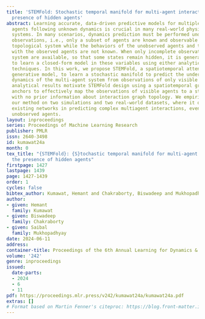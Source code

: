 ```yaml
---
title: 'STEMFold: Stochastic temporal manifold for multi-agent interactions in the
  presence of hidden agents'
abstract: Learning accurate, data-driven predictive models for multiple interacting
  agents following unknown dynamics is crucial in many real-world physical and social
  systems. In many scenarios, dynamics prediction must be performed under incomplete
  observations, i.e., only a subset of agents are known and observable from a larger
  topological system while the behaviors of the unobserved agents and their interactions
  with the observed agents are not known. When only incomplete observations of a dynamical
  system are available, so that some states remain hidden, it is generally not possible
  to learn a closed-form model in these variables using either analytic or data-driven
  techniques. In this work, we propose STEMFold, a spatiotemporal attention-based
  generative model, to learn a stochastic manifold to predict the underlying unmeasured
  dynamics of the multi-agent system from observations of only visible agents. Our
  analytical results motivate STEMFold design using a spatiotemporal graph with time
  anchors to effectively map the observations of visible agents to a stochastic manifold
  with no prior information about interaction graph topology. We empirically evaluated
  our method on two simulations and two real-world datasets, where it outperformed
  existing networks in predicting complex multiagent interactions, even with many
  unobserved agents.
layout: inproceedings
series: Proceedings of Machine Learning Research
publisher: PMLR
issn: 2640-3498
id: kumawat24a
month: 0
tex_title: "{STEMFold}: {S}tochastic temporal manifold for multi-agent interactions in
  the presence of hidden agents"
firstpage: 1427
lastpage: 1439
page: 1427-1439
order: 1
cycles: false
bibtex_author: Kumawat, Hemant and Chakraborty, Biswadeep and Mukhopadhyay, Saibal
author:
- given: Hemant
  family: Kumawat
- given: Biswadeep
  family: Chakraborty
- given: Saibal
  family: Mukhopadhyay
date: 2024-06-11
address:
container-title: Proceedings of the 6th Annual Learning for Dynamics & Control Conference
volume: '242'
genre: inproceedings
issued:
  date-parts:
  - 2024
  - 6
  - 11
pdf: https://proceedings.mlr.press/v242/kumawat24a/kumawat24a.pdf
extras: []
# Format based on Martin Fenner's citeproc: https://blog.front-matter.io/posts/citeproc-yaml-for-bibliographies/
---
```

